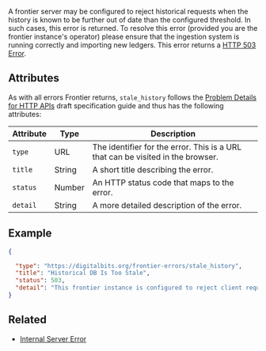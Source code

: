 A frontier server may be configured to reject historical requests when the history is known to be
further out of date than the configured threshold. In such cases, this error is returned.  To
resolve this error (provided you are the frontier instance's operator) please ensure that the
ingestion system is running correctly and importing new ledgers. This error returns a
[HTTP 503 Error](https://developer.mozilla.org/en-US/docs/Web/HTTP/Response_codes).

## Attributes

As with all errors Frontier returns, `stale_history` follows the
[Problem Details for HTTP APIs](https://tools.ietf.org/html/draft-ietf-appsawg-http-problem-00)
draft specification guide and thus has the following attributes:

| Attribute   | Type   | Description                                                                     |
| ----------- | ------ | ------------------------------------------------------------------------------- |
| `type`      | URL    | The identifier for the error.  This is a URL that can be visited in the browser.|
| `title`     | String | A short title describing the error.                                             |
| `status`    | Number | An HTTP status code that maps to the error.                                     |
| `detail`    | String | A more detailed description of the error.                                       |

## Example

```json
{

  "type": "https://digitalbits.org/frontier-errors/stale_history",
  "title": "Historical DB Is Too Stale",
  "status": 503,
  "detail": "This frontier instance is configured to reject client requests when it can determine that the history database is lagging too far behind the connected instance of digitalbits-core.  If you operate this server, please ensure that the ingestion system is properly running."
}
```

## Related

- [Internal Server Error](./server-error.md)
